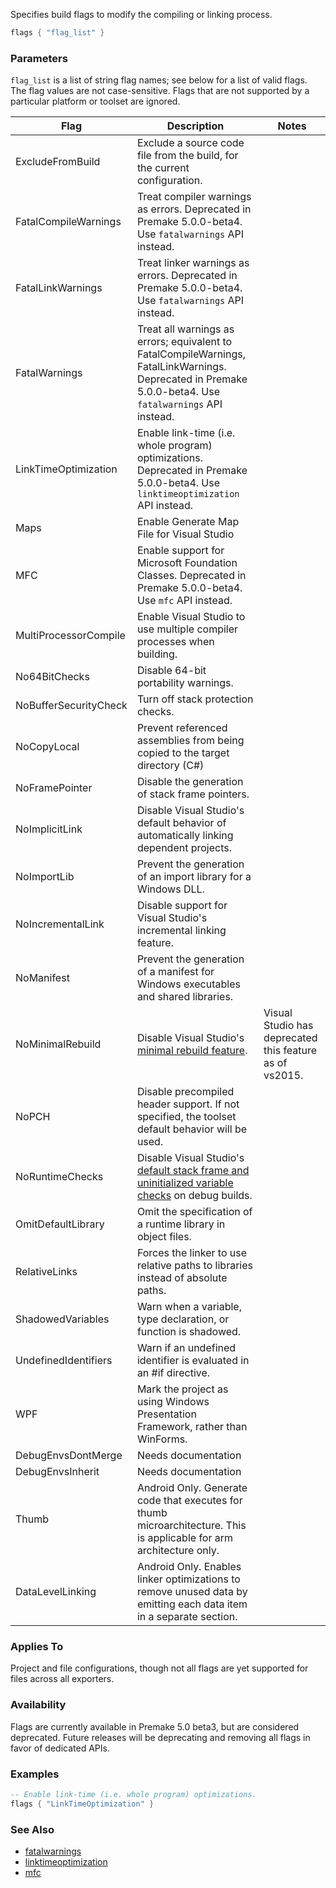 Specifies build flags to modify the compiling or linking process.

```lua
flags { "flag_list" }
```

### Parameters ###

`flag_list` is a list of string flag names; see below for a list of valid flags. The flag values are not case-sensitive. Flags that are not supported by a particular platform or toolset are ignored.

| Flag                  | Description                                                         | Notes |
|-----------------------|---------------------------------------------------------------------|----------------|
| ExcludeFromBuild      | Exclude a source code file from the build, for the current configuration. |
| FatalCompileWarnings  | Treat compiler warnings as errors. Deprecated in Premake 5.0.0-beta4. Use `fatalwarnings` API instead. |
| FatalLinkWarnings     | Treat linker warnings as errors.  Deprecated in Premake 5.0.0-beta4. Use `fatalwarnings` API instead. |
| FatalWarnings         | Treat all warnings as errors; equivalent to FatalCompileWarnings, FatalLinkWarnings.  Deprecated in Premake 5.0.0-beta4. Use `fatalwarnings` API instead. |
| LinkTimeOptimization  | Enable link-time (i.e. whole program) optimizations. Deprecated in Premake 5.0.0-beta4. Use `linktimeoptimization` API instead. |
| Maps                  | Enable Generate Map File for Visual Studio                          |
| MFC                   | Enable support for Microsoft Foundation Classes. Deprecated in Premake 5.0.0-beta4. Use `mfc` API instead. |
| MultiProcessorCompile | Enable Visual Studio to use multiple compiler processes when building. |
| No64BitChecks         | Disable 64-bit portability warnings.                                |
| NoBufferSecurityCheck | Turn off stack protection checks.                                   |
| NoCopyLocal           | Prevent referenced assemblies from being copied to the target directory (C#) |
| NoFramePointer        | Disable the generation of stack frame pointers.                     |
| NoImplicitLink        | Disable Visual Studio's default behavior of automatically linking dependent projects. |
| NoImportLib           | Prevent the generation of an import library for a Windows DLL.      |
| NoIncrementalLink     | Disable support for Visual Studio's incremental linking feature.    |
| NoManifest            | Prevent the generation of a manifest for Windows executables and shared libraries. |
| NoMinimalRebuild      | Disable Visual Studio's [minimal rebuild feature][1].| Visual Studio has deprecated this feature as of vs2015.|
| NoPCH                 | Disable precompiled header support. If not specified, the toolset default behavior will be used. |
| NoRuntimeChecks       | Disable Visual Studio's [default stack frame and uninitialized variable checks][2] on debug builds. |
| OmitDefaultLibrary    | Omit the specification of a runtime library in object files.        |
| RelativeLinks         | Forces the linker to use relative paths to libraries instead of absolute paths. |
| ShadowedVariables     | Warn when a variable, type declaration, or function is shadowed.    |
| UndefinedIdentifiers | Warn if an undefined identifier is evaluated in an #if directive.   |
| WPF                   | Mark the project as using Windows Presentation Framework, rather than WinForms. |
| DebugEnvsDontMerge    | Needs documentation                                                        |
| DebugEnvsInherit      | Needs documentation                                                        |
| Thumb                 | Android Only. Generate code that executes for thumb microarchitecture. This is applicable for arm architecture only. |
| DataLevelLinking      | Android Only. Enables linker optimizations to remove unused data by emitting each data item in a separate section. |

### Applies To ###

Project and file configurations, though not all flags are yet supported for files across all exporters.

### Availability ###

Flags are currently available in Premake 5.0 beta3, but are considered deprecated. Future releases will be deprecating and removing all flags in favor of dedicated APIs.

### Examples ###

```lua
-- Enable link-time (i.e. whole program) optimizations.
flags { "LinkTimeOptimization" }

```

[1]: https://docs.microsoft.com/en-us/cpp/build/reference/gm-enable-minimal-rebuild?view=vs-2017
[2]: http://msdn.microsoft.com/en-us/library/8wtf2dfz.aspx

### See Also ###

* [fatalwarnings](fatalwarnings.md)
* [linktimeoptimization](linktimeoptimization.md)
* [mfc](mfc.md)

